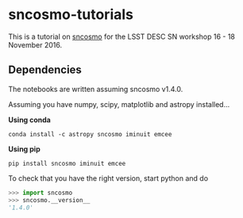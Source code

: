 # sncosmo-tutorials

This is a tutorial on [sncosmo](http://sncosmo.readthedocs.io) for the
LSST DESC SN workshop 16 - 18 November 2016.

Dependencies
------------

The notebooks are written assuming sncosmo v1.4.0.

Assuming you have numpy, scipy, matplotlib and astropy installed...

**Using conda**

```
conda install -c astropy sncosmo iminuit emcee
```

**Using pip**

```
pip install sncosmo iminuit emcee
```

To check that you have the right version, start python and do

```python
>>> import sncosmo
>>> sncosmo.__version__
'1.4.0'
```